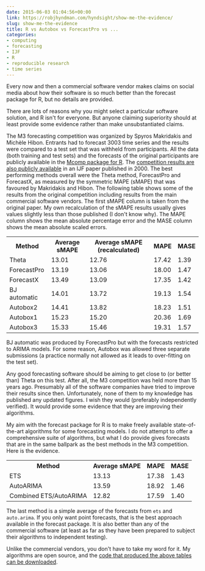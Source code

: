 ```yaml
---
date: 2015-06-03 01:04:56+00:00
link: https://robjhyndman.com/hyndsight/show-me-the-evidence/
slug: show-me-the-evidence
title: R vs Autobox vs ForecastPro vs ...
categories:
- computing
- forecasting
- IJF
- R
- reproducible research
- time series
---
```


Every now and then a commercial software vendor makes claims on social media about how their software is so much better than the forecast package for R, but no details are provided.

There are lots of reasons why you might select a particular software solution, and R isn't for everyone. But anyone claiming superiority should at least provide some evidence rather than make unsubstantiated claims.<!-- more -->

The M3 forecasting competition was organized by Spyros Makridakis and Michèle Hibon. Entrants had to forecast 3003 time series and the results were compared to a test set that was withheld from participants. All the data (both training and test sets) and the forecasts of the original participants are publicly available in the [Mcomp package for R](http://cran.r-project.org/package=Mcomp). The [competition results are also publicly available](http://www.forecastingprinciples.com/paperpdf/Makridakia-The%20M3%20Competition.pdf) in an IJF paper published in 2000. The best performing methods overall were the Theta method, ForecastPro and ForecastX, as measured by the symmetric MAPE (sMAPE) that was favoured by Makridakis and Hibon. The following table shows some of the results from the original competition including results from the main commercial software vendors. The first sMAPE column is taken from the original paper. My own recalculation of the sMAPE results usually gives values slightly less than those published (I don't know why). The MAPE column shows the mean absolute percentage error and the MASE column shows the mean absolute scaled errors.

<table >
<tbody >
<tr >
<th><b>Method</b></th>
<th><b>Average sMAPE</b></th>
<th><b>Average sMAPE (recalculated)</b></th>
<th><b>MAPE</b></th>
<th><b>MASE</b></th>
</tr>
<tr >

<td >Theta
</td>

<td >13.01
</td>

<td >12.76
</td>

<td >17.42
</td>

<td >1.39
</td>
</tr>
<tr >

<td >ForecastPro
</td>

<td >13.19
</td>

<td >13.06
</td>

<td >18.00
</td>

<td >1.47
</td>
</tr>
<tr >

<td >ForecastX
</td>

<td >13.49
</td>

<td >13.09
</td>

<td >17.35
</td>

<td >1.42
</td>
</tr>
<tr >

<td >BJ automatic
</td>

<td >14.01
</td>

<td >13.72
</td>

<td >19.13
</td>

<td >1.54
</td>
</tr>
<tr >

<td >Autobox2
</td>

<td >14.41
</td>

<td >13.82
</td>

<td >18.23
</td>

<td >1.51
</td>
</tr>
<tr >

<td >Autobox1
</td>

<td >15.23
</td>

<td >15.20
</td>

<td >20.36
</td>

<td >1.69
</td>
</tr>
<tr >

<td >Autobox3
</td>

<td >15.33
</td>

<td >15.46
</td>

<td >19.31
</td>

<td >1.57
</td>
</tr>
</tbody>
</table>

BJ automatic was produced by ForecastPro but with the forecasts restricted to ARIMA models. For some reason, Autobox was allowed three separate submissions (a practice normally not allowed as it leads to over-fitting on the test set).

Any good forecasting software should be aiming to get close to (or better than) Theta on this test. After all, the M3 competition was held more than 15 years ago. Presumably all of the software companies have tried to improve their results since then. Unfortunately, none of them to my knowledge has published any updated figures. I wish they would (preferably independently verified). It would provide some evidence that they are improving their algorithms.

My aim with the forecast package for R is to make freely available state-of-the-art algorithms for some forecasting models. I do not attempt to offer a comprehensive suite of algorithms, but what I do provide gives forecasts that are in the same ballpark as the best methods in the M3 competition. Here is the evidence.

<table >
<tbody >
<tr >
<th><b>Method</b></th>
<th><b>Average sMAPE</b></th>
<th><b>MAPE</b></th>
<th><b>MASE</b></th>
</tr>
<tr >

<td >ETS
</td>

<td >13.13
</td>

<td >17.38
</td>

<td >1.43
</td>
</tr>
<tr >

<td >AutoARIMA
</td>

<td >13.59
</td>

<td >18.92
</td>

<td >1.46
</td>
</tr>
<tr >

<td >Combined ETS/AutoARIMA
</td>

<td >12.82
</td>

<td >17.59
</td>

<td >1.40
</td>
</tr>
</tbody>
</table>

The last method is a simple average of the forecasts from `ets` and `auto.arima`. If you only want point forecasts, that is the best approach available in the forecast package. It is also better than any of the commercial software (at least as far as they have been prepared to subject their algorithms to independent testing).

Unlike the commercial vendors, you don't have to take my word for it. My algorithms are open source, and the [code that produced the above tables can be downloaded](https://robjhyndman.com/Rfiles/m3comparisons.R).
